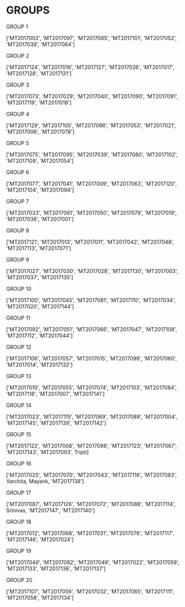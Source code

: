 # GROUPS
GROUP 1

['MT2017002', 'MT2017097', 'MT2017085', 'MT2017101', 'MT2017052', 'MT2017038', 'MT2017064']

GROUP 2

['MT2017124', 'MT2017016', 'MT2017127', 'MT2017026', 'MT2017017', 'MT2017128', 'MT2017131']

GROUP 3

['MT2017073', 'MT2017029', 'MT2017040', 'MT2017090', 'MT2017091', 'MT2017119', 'MT2017018']

GROUP 4

['MT2017129', 'MT2017105', 'MT2017096', 'MT2017053', 'MT2017021', 'MT2017006', 'MT2017078']

GROUP 5

['MT2017075', 'MT2017095', 'MT2017039', 'MT2017080', 'MT2017102', 'MT2017109', 'MT2017054']

GROUP 6

['MT2017077', 'MT2017041', 'MT2017009', 'MT2017063', 'MT2017120', 'MT2017104', 'MT2017094']

GROUP 7

['MT2017033', 'MT2017061', 'MT2017050', 'MT2017079', 'MT2017019', 'MT2017036', 'MT2017001']

GROUP 8

['MT2017121', 'MT2017013', 'MT2017011', 'MT2017042', 'MT2017048', 'MT2017113', 'MT2017071']

GROUP 9

['MT2017027', 'MT2017030', 'MT2017028', 'MT2017130', 'MT2017003', 'MT2017037', 'MT2017135']

GROUP 10

['MT2017100', 'MT2017045', 'MT2017081', 'MT2017110', 'MT2017034', 'MT2017020', 'MT2017144']

GROUP 11

['MT2017092', 'MT2017051', 'MT2017066', 'MT2017047', 'MT2017108', 'MT2017112', 'MT2017044']

GROUP 12

['MT2017106', 'MT2017057', 'MT2017015', 'MT2017099', 'MT2017060', 'MT2017014', 'MT2017132']

GROUP 13

['MT2017010', 'MT2017055', 'MT2017074', 'MT2017103', 'MT2017084', 'MT2017118',
'MT2017007', 'MT2017141']

GROUP 14

['MT2017023', 'MT2017115', 'MT2017069', 'MT2017089', 'MT2017004', 'MT2017145', 'MT2017139', 'MT2017142']

GROUP 15

['MT2017122', 'MT2017008', 'MT2017098', 'MT2017123', 'MT2017067', 'MT2017143', 'MT2017093', Tripti]

GROUP 16

['MT2017025', 'MT2017070', 'MT2017043', 'MT2017116', 'MT2017083', Varchita,
Mayank, 'MT2017138']

GROUP 17

['MT2017087', 'MT2017126', 'MT2017072', 'MT2017088', 'MT2017114', Srinivas, 'MT2017147', 'MT2017140']

GROUP 18

['MT2017012', 'MT2017068', 'MT2017031', 'MT2017076', 'MT2017117', 'MT2017146', 'MT2017024']

GROUP 19

['MT2017046', 'MT2017082', 'MT2017049', 'MT2017022', 'MT2017059', 'MT2017133', 'MT2017136', 'MT2017137']

GROUP 20

['MT2017107', 'MT2017056', 'MT2017032', 'MT2017065', 'MT2017111', 'MT2017058', 'MT2017134']
